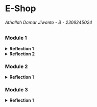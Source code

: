 ﻿# E-Shop
###### Athallah Damar Jiwanto - B - 2306245024

### Module 1
<details>
<summary><b>Reflection 1</b></summary>

> 1. You already implemented two new features using Spring Boot. Check again your source code and evaluate the coding standards that you have learned in this module. Write clean code principles and secure coding practices that have been applied to your code.  If you find any mistake in your source code, please explain how to improve your code.

- **Menerapkan Clean Code Principles**:
  - Penamaan yang jelas → Variabel dan metode diberi nama sesuai fungsinya agar mudah dipahami.
  - Satu fungsi satu tugas → Setiap metode hanya menangani satu proses untuk menjaga keterbacaan kode.
  - DRY (Don't Repeat Yourself) → Menghindari duplikasi kode dengan membuat fungsi yang dapat digunakan kembali.
  - Konsistensi kode → Struktur kode seragam dan mengikuti standar yang diterapkan.
  - Error handling → Kesalahan yang mungkin terjadi sudah ditangani dengan baik agar tidak menyebabkan crash.

- **Menerapkan Secure Coding Practices**:
  - Validasi input → Mencegah input kosong atau tidak valid untuk menjaga integritas data.
  - Manajemen dependensi → Menggunakan _library_ resmi dan versi terbaru untuk keamanan yang lebih baik.
  - Membatasi akses API → Menggunakan HTTP _method_ yang sesuai untuk mencegah penyalahgunaan.

</details>

<details>
<summary><b>Reflection 2</b></summary>

> 1. After writing the unit test, how do you feel? How many unit tests should be made in a class? How to make sure that our unit tests are enough to verify our program? It would be good if you learned about code coverage. Code coverage is a metric that can help you understand how much of your source is tested. If you have 100% code coverage, does that mean your code has no bugs or errors?

Dengan menulis unit test, saya merasa lebih percaya diri terhadap kualitas kode karena setiap fungsi telah diuji dengan baik sebelum digunakan dalam pengembangan lebih lanjut. Unit test membantu memastikan bahwa perubahan dalam kode tidak menyebabkan error yang tidak terduga. Jumlah unit test dalam satu kelas bergantung pada kompleksitas fitur yang diuji, tetapi idealnya setiap metode utama memiliki setidaknya satu atau lebih pengujian untuk mencakup berbagai skenario yang mungkin terjadi. Untuk memastikan cakupan pengujian sudah cukup, kita dapat menggunakan code coverage sebagai metrik yang menunjukkan sejauh mana kode telah diuji oleh unit test. Namun, mencapai 100% code coverage tidak selalu berarti bahwa kode terbebas dari bug, karena ada kemungkinan skenario edge case yang tidak terdeteksi. Oleh karena itu, selain mengejar angka code coverage yang tinggi, penting juga untuk menguji berbagai kondisi ekstrem dan kasus yang jarang terjadi guna meningkatkan keandalan serta stabilitas kode. Dengan pendekatan ini, kita dapat lebih yakin bahwa kode yang ditulis akan bekerja dengan baik dalam berbagai situasi dan lebih siap menghadapi potensi masalah di masa mendatang.

> 2. Suppose that after writing the CreateProductFunctionalTest.java along with the corresponding test case, you were asked to create another functional test suite that verifies the number of items in the product list. You decided to create a new Java class similar to the prior functional test suites with the same setup procedures and instance variables.
     What do you think about the cleanliness of the code of the new functional test suite? Will the new code reduce the code quality? Identify the potential clean code issues, explain the reasons, and suggest possible improvements to make the code cleaner!

Membuat functional test class baru dengan setup dan variabel yang sama bukanlah praktik clean code karena mengulangi kode yang sebenarnya bisa digunakan kembali. Pengulangan ini melanggar prinsip DRY (Don't Repeat Yourself), yang dapat menyebabkan kode menjadi lebih sulit dikelola dan meningkatkan risiko inkonsistensi saat ada perubahan. Jika setiap functional test suite memiliki setup yang sama, maka ketika ada pembaruan dalam prosedur setup, semua class yang memilikinya harus diperbarui secara manual, yang bisa menjadi tidak efisien. Selain itu, duplikasi kode juga dapat menyulitkan proses debugging karena perubahan kecil di satu bagian mungkin perlu diterapkan di beberapa tempat.
Untuk meningkatkan kebersihan kode, solusi yang bisa diterapkan adalah dengan membuat base test class yang berisi setup umum, sehingga test class lain cukup mewarisi class ini tanpa perlu menulis ulang konfigurasi. Selain itu, penggunaan utility methods untuk operasi yang sering digunakan juga dapat membantu menghindari duplikasi dan meningkatkan keterbacaan kode. Dengan cara ini, kode menjadi lebih rapi, efisien, dan mudah diperbarui jika ada perubahan, serta lebih fleksibel untuk pengembangan selanjutnya. Mengadopsi pendekatan ini tidak hanya meningkatkan kualitas kode, tetapi juga mempermudah kolaborasi antar developer dalam menulis dan memahami functional test.

</details>

### Module 2
<details>
<summary><b>Reflection 1</b></summary>

> 1. List the code quality issue(s) that you fixed during the exercise and explain your strategy on fixing them.

Masalah utama yang ditemukan adalah pengujian `findById()` yang belum mencakup skenario ketika ada lebih dari satu iterasi 
dalam pencarian. Jika produk dengan ID tertentu tidak ditemukan pada iterasi pertama, kode seharusnya melanjutkan pencarian 
ke elemen berikutnya. Hal ini belum diuji dengan baik, sehingga saya menambahkan test case untuk memastikan bahwa `findById()` 
dapat menangani skenario tersebut dengan benar. Selain itu, saya juga menghapus modifier `public` pada metode dalam interface. 
Dalam Java, metode dalam interface sudah bersifat `public` secara default, jadi menambahkan modifier tersebut tidak diperlukan 
dan saya mengubahnya sesuai dengan best practice. Selain modifier, saya juga menghapus import yang tidak digunakan dalam beberapa file, seperti di ProductController dan HomepageController. Import yang saya hapus yaitu pada bagian annotations.

> 2. Look at your CI/CD workflows (GitHub)/pipelines (GitLab). Do you think the current implementation has met the definition of Continuous Integration and Continuous Deployment? Explain the reasons (minimum 3 sentences)!

Proses CI/CD yang saya terapkan telah memenuhi standar Continuous Integration dan Continuous Deployment karena seluruh 
proses berjalan secara otomatis dari pengujian hingga deployment. Setiap commit atau pull request langsung memicu unit test, 
analisis kode, serta alat seperti PMD, Scorecard, dan JaCoCo untuk memastikan kualitas kode tetap terjaga. 
Jika ada kesalahan atau pelanggaran standar, sistem memberikan umpan balik cepat, sehingga perbaikan dapat dilakukan sebelum 
kode dideploy. Selain itu, pipeline ini juga menangani proses build dan deployment ke Koyeb, memastikan aplikasi selalu dalam 
kondisi stabil tanpa perlu intervensi manual. Dengan sistem ini, pengembangan menjadi lebih efisien, minim kesalahan, 
serta memastikan kode yang dirilis selalu dalam kondisi optimal.

</details>

### Module 3
<details>
<summary><b>Reflection 1</b></summary>

> Explain what principles you apply to your project!

1). Apakah Anda sudah mengimplementasikan SRP?
Sudah, sebelumnya CarController digabung dengan ProductController, namun sesuai dengan Single Responsibility Principle (SRP) yang mengharuskan setiap kelas memiliki satu tanggung jawab yang jelas, kini CarController dipisah dari ProductController dan tidak lagi mewarisi kelas ProductController. Hal ini membuat masing-masing kelas memiliki tanggung jawab yang lebih terdefinisi.

2). Apakah Anda sudah mengimplementasikan OCP?
Sudah, sebelumnya CarRepository langsung berisi implementasi konkret. Kini saya mengubah CarRepository menjadi sebuah interface, dan implementasinya akan mengikuti interface tersebut. Open/Closed Principle (OCP) memungkinkan kita untuk memperluas fungsionalitas tanpa mengubah perilaku yang sudah ada. Dengan menggunakan interface, jika kita ingin menambah fungsionalitas, kita bisa melakukannya dengan membuat kelas baru yang mengimplementasikan interface tersebut tanpa merubah implementasi lama.

3). Apakah Anda sudah mengimplementasikan LSP?
Sudah, sekarang CarRepositoryImpl mengimplementasikan CarRepository, dan struktur ini jelas tanpa membingungkan, karena semua fungsi yang di-extend dari CarRepository terdefinisi dengan baik. Liskov Substitution Principle (LSP) memastikan bahwa ketika kita membuat subclass atau subtype, perilaku subclass tersebut tidak boleh bertentangan dengan perilaku superclass yang ada.

4). Apakah Anda sudah mengimplementasikan ISP?
Sudah, dalam repository terdapat berbagai interface kecil yang hanya memiliki satu fungsi spesifik, seperti Create, Delete, dll. Interface-interface kecil ini diimplementasikan dalam interface yang lebih besar, seperti CarRepository. Ini memungkinkan kelas lain untuk mengimplementasikan hanya interface yang relevan. Interface Segregation Principle (ISP) menghindari penggunaan interface besar yang memaksa kelas untuk mengimplementasikan metode yang tidak diperlukan, dengan lebih baik menggunakan interface yang kecil dan terfokus.

5). Apakah Anda sudah mengimplementasikan DIP?
Sudah, sebelumnya di CarController, kelas tersebut langsung bergantung pada implementasi dari CarRepository. Sekarang saya mengubah CarRepository menjadi interface, sehingga CarController bergantung pada abstraksi (interface) dan bukan pada implementasi konkret. Dependency Inversion Principle (DIP) mengajarkan bahwa modul tingkat tinggi tidak boleh bergantung pada modul tingkat rendah, melainkan keduanya harus bergantung pada abstraksi, sehingga memperkuat fleksibilitas dan modularitas kode.

> Explain the advantages of applying SOLID principles to your project with examples.

Dengan menerapkan prinsip SOLID, aplikasi saya menjadi lebih mudah untuk dipelihara, diperluas, dan lebih fleksibel. Sebagai contoh, dengan mengimplementasikan SRP pada CarController, proses pengujian menjadi lebih mudah. Selain itu, dengan menerapkan OCP pada CarRepository, misalnya jika saya ingin menambahkan fitur baru seperti membuat repository khusus untuk mobil dengan engine yang berbeda-beda, saya dapat membuat implementasi baru tanpa perlu mengubah perilaku atau kode yang sudah ada, karena tetap mengikuti interface CarRepository.

> Explain the disadvantages of not applying SOLID principles to your project with examples.

Jika prinsip SOLID tidak diterapkan pada aplikasi, khususnya pada CarController, berbagai masalah bisa muncul. Misalnya, jika SRP (Single Responsibility Principle) tidak diterapkan, maka CarController bisa memiliki lebih dari satu tanggung jawab, seperti menangani logika bisnis, validasi, dan pengelolaan data mobil dalam satu kelas. Hal ini menyebabkan kelas menjadi terlalu besar, sulit untuk dipelihara, dan menghambat pengujian. Tanpa OCP (Open/Closed Principle), ketika fitur baru ingin ditambahkan, seperti membuat repository khusus untuk mobil matic atau manual, kita harus mengubah kode yang sudah ada, yang dapat merusak fungsionalitas yang sudah berjalan. Jika LSP (Liskov Substitution Principle) tidak diterapkan, subclass dari CarController bisa memiliki perilaku yang berbeda dan tidak dapat menggantikan CarController dengan aman, sehingga menyebabkan kebingungannya pengembangan dan pengujian. Tanpa ISP (Interface Segregation Principle), kita akan memaksa kelas untuk mengimplementasikan metode yang tidak diperlukan, seperti menyatukan berbagai fungsi dalam satu interface besar, yang membuat kode menjadi tidak fleksibel dan sulit untuk dikembangkan. Terakhir, tanpa DIP (Dependency Inversion Principle), jika CarController bergantung langsung pada implementasi konkret dari CarRepository, maka kita akan kesulitan saat ingin mengganti implementasi tersebut, karena kode akan bergantung erat pada detail implementasi yang spesifik, sehingga mempersulit pemeliharaan dan pengujian kode di masa depan.
</details>